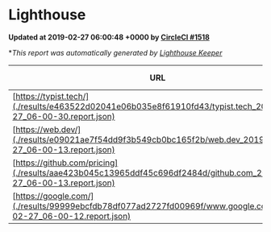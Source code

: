 
# Lighthouse

**Updated at 2019-02-27 06:00:48 +0000 by [CircleCI #1518](https://circleci.com/gh/ItinerisLtd/lighthouse-keeper-example/1518)**

**This report was automatically generated by [Lighthouse Keeper](https://github.com/itinerisltd/lighthouse-keeper)*

| URL | Performance | Accessibility | Best Practices | SEO | PWA | Updated At |
| --- | --- | --- | --- | --- | --- | --- |
| [https://typist.tech/](./results/e463522d02041e06b035e8f61910fd43/typist.tech_2019-02-27_06-00-30.report.json) | 1 |  |  |  |  | 2019-02-27T06:00:30.870Z |
| [https://web.dev/](./results/e09021ae7f54dd9f3b549cb0bc165f2b/web.dev_2019-02-27_06-00-13.report.json) | 0.95 | 0.93 | 1 | 0.91 | 1 | 2019-02-27T06:00:13.522Z |
| [https://github.com/pricing](./results/aae423b045c13965ddf45c696df2484d/github.com_2019-02-27_06-00-13.report.json) | 0.8 | 0.89 | 0.93 | 0.9 | 0.58 | 2019-02-27T06:00:13.073Z |
| [https://google.com/](./results/99999ebcfdb78df077ad2727fd00969f/www.google.com_2019-02-27_06-00-12.report.json) | 0.96 | 0.71 | 0.93 | 0.8 | 0.58 | 2019-02-27T06:00:12.339Z |
